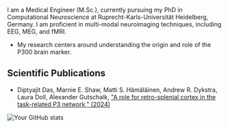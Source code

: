 I am a Medical Engineer (M.Sc.), currently pursuing my PhD in Computational Neuroscience at Ruprecht-Karls-Universität Heidelberg, Germany. I am proficient in multi-modal neuroimaging techniques, including EEG, MEG, and fMRI. 
- My research centers around understanding the origin and role of the P300 brain marker.

## Scientific Publications
- Diptyajit Das, Marnie E. Shaw, Matti S. Hämäläinen, Andrew R. Dykstra, Laura Doll, Alexander Gutschalk,
 ["A role for retro-splenial cortex in the task-related P3 network," (2024)](https://doi.org/10.1016/j.clinph.2023.11.014)


![Your GitHub stats](https://github-readme-stats.vercel.app/api?username=dasdiptyajit&show_icons=true&theme=holi)

